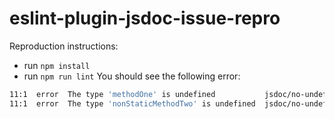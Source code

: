 # eslint-plugin-jsdoc-issue-repro

Reproduction instructions:
- run `npm install`
- run `npm run lint`
You should see the following error:
```sh
11:1  error  The type 'methodOne' is undefined           jsdoc/no-undefined-types
11:1  error  The type 'nonStaticMethodTwo' is undefined  jsdoc/no-undefined-types
```